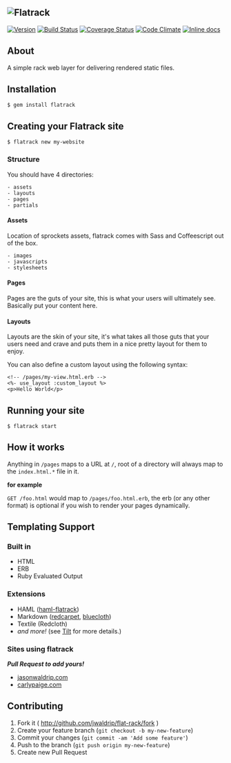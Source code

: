 ![Flatrack](https://raw.github.com/jwaldrip/flatrack/master/lib/flatrack/cli/templates/logo.png)
--

[![Version](http://allthebadges.io/jwaldrip/flatrack/badge_fury.png)](http://allthebadges.io/jwaldrip/flatrack/badge_fury)
[![Build Status](http://allthebadges.io/jwaldrip/flatrack/travis.png)](http://allthebadges.io/jwaldrip/flatrack/travis)
[![Coverage Status](https://coveralls.io/repos/jwaldrip/flatrack/badge.png?branch=master)](https://coveralls.io/r/jwaldrip/flatrack?branch=master)
[![Code Climate](http://allthebadges.io/jwaldrip/flatrack/code_climate.png)](http://allthebadges.io/jwaldrip/flatrack/code_climate)
[![Inline docs](http://inch-pages.github.io/github/jwaldrip/flatrack.png)](http://inch-pages.github.io/github/jwaldrip/flatrack)

## About
A simple rack web layer for delivering rendered static files.

## Installation

    $ gem install flatrack

## Creating your Flatrack site

    $ flatrack new my-website
    
### Structure

You should have 4 directories:

    - assets
    - layouts
    - pages
    - partials
    
#### Assets
Location of sprockets assets, flatrack comes with Sass and Coffeescript out of the box.

    - images
    - javascripts
    - stylesheets
    
#### Pages
Pages are the guts of your site, this is what your users will ultimately see. Basically put your content here.

#### Layouts
Layouts are the skin of your site, it's what takes all those guts that your users need and crave and puts them in a nice pretty layout for them to enjoy.

You can also define a custom layout using the following syntax:

```html+erb
<!-- /pages/my-view.html.erb -->
<%- use_layout :custom_layout %>
<p>Hello World</p>
```
    
## Running your site

    $ flatrack start
    
## How it works

Anything in `/pages` maps to a URL at `/`, root of a directory will always map to the `index.html.*` file in it.

**for example**

`GET /foo.html` would map to `/pages/foo.html.erb`, the erb (or any other format) is optional if you wish to render your pages dynamically.

## Templating Support

### Built in

* HTML
* ERB
* Ruby Evaluated Output

### Extensions

* HAML ([haml-flatrack](https://github.com/jwaldrip/haml-flatrack))
* Markdown ([redcarpet](https://github.com/vmg/redcarpet), [bluecloth](https://github.com/mislav/bluecloth/))
* Textile (Redcloth)
* _and more!_ (see [Tilt](https://github.com/rtomayko/tilt) for more details.)

### Sites using flatrack
___Pull Request to add yours!___

* [jasonwaldrip.com](http://jasonwaldrip.com)
* [carlypaige.com](http://carlypaige.com)

## Contributing

1. Fork it ( http://github.com/jwaldrip/flat-rack/fork )
2. Create your feature branch (`git checkout -b my-new-feature`)
3. Commit your changes (`git commit -am 'Add some feature'`)
4. Push to the branch (`git push origin my-new-feature`)
5. Create new Pull Request
